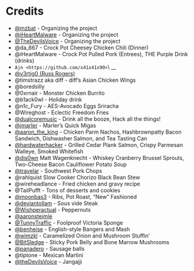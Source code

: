 Credits
=======

- [@mzbat](https://twitter.com/mzbat) - Organizing the project
- [@iHeartMalware](https://twitter.com/iheartmalware) - Organizing the
   project
- [@TheDevilsVoice](https://twitter.com/TheDevilsVoice) - Organizing
   the project
- @da_667 - Crock Pot Cheesey Chicken Chili (Dinner)
- @iHeartMalware - Crock Pot Pulled Pork (Entrees), THE Purple Drink
   (drinks)
- ``Ajn <https://github.com/x41x41x90>``\ \_\_
- [@v3rtig0 (Russ Rogers)](https://twitter.com/v3rtig0)
- @timstrazz aka diff - diff’s Asian Chicken Wings
- @boredsilly
- @0xrnair - Monster Chicken Burrito
- @b1ack0wl - Holiday drink
- @n1c_Fury - AES-Avocado Eggs Sriracha
- @Wireghost - Eclectic Freedom Fries
- [@dualcoremusic](https://twitter.com/dualcoremusic) - Drink all the
   booze, Hack all the things!
- [@jmarler](https://github.com/jmarler) - Marler’s Quick Migas
- [@aaron_the_king](https://github.com/Metruption) - Chicken Parm
   Nachos, Hashbrownpatty Bacon Sandwich, Dishwasher Salmon, and Tea
   Tasting Can
- [@hardwaterhacker](https://twitter.com/hardwaterhacker) - Grilled
   Cedar Plank Salmon, Crispy Parmesan Walleye, Smoked Whitefish
- [@dis0wn](https://twitter.com/dis0wn_) Matt Wagenknecht - Whiskey Cranberry Brussel Sprouts, Two-Cheese Bacon Cauliflower Potato Soup
- [@travelar](https://twitter.com/erikburgess_) - Southwest Pork Chops
- @rahlquist Slow Cooker Chorizo Black Bean Stew
- @wireheadlance - Fried chicken and gravy recipe
- @TailPufft - Tons of desserts and cookies
- [@moonbas3](https://twitter.com/moonbas3) - Ribs, Pot Roast, “New” Fashioned
- [@deviantollam](https://twitter.com/deviantollam) - Sous vide Steak
- [@Wishperactual](https://twitter.com/Wishperactual) - Peppernuts
- [@aaronsteimle](https://twitter.com/aaronsteimle)
- [@TunnyTraffic](https://twitter.com/tunnytraffic) - Foolproof Victoria Sponge
- [@benheise](https://twitter.com/benheise) - English-style Bangers and Mash
- [@wimzkl](https://twitter.com/wimzkl) - Caramelized Onion and
   Mushroom Stuffin’
- [@BitSledge](https://twitter.com/bitsledge) - Sticky Pork Belly and
   Bone Marrow Mushrooms
- [@panadero](https://twitter.com/panadero) - Sausage balls
- @tiptone - Mexican Martini
- [@theDevilsVoice](https://twitter.com/thedevilsvoice) - Jangajji
